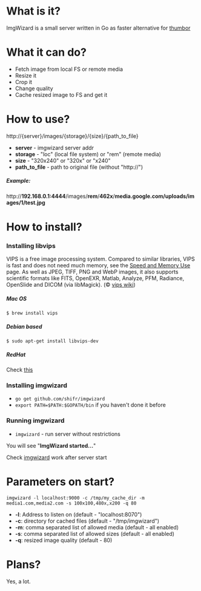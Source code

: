 # What is it?
ImgWizard is a small server written in Go as faster alternative for [thumbor][thumbor]

[thumbor]: https://github.com/thumbor/thumbor

# What it can do?

  - Fetch image from local FS or remote media
  - Resize it
  - Crop it
  - Change quality 
  - Cache resized image to FS and get it

# How to use?

http://{server}/images/{storage}/{size}/{path_to_file}

  - <b>server</b> - imgwizard server addr
  - <b>storage</b> - "loc" (local file system) or "rem" (remote media)
  - <b>size</b> - "320x240" or "320x" or "x240"
  - <b>path_to_file</b> - path to original file (without "http://")

##### Example: #####

http://<b>192.168.0.1:4444</b>/images/<b>rem</b>/<b>462x</b>/<b>media.google.com/uploads/images/1/test.jpg</b>

# How to install? #

### Installing libvips ###

VIPS is a free image processing system. Compared to similar libraries, VIPS is fast and does not need much memory, see the [Speed and Memory Use][speed] page. As well as JPEG, TIFF, PNG and WebP images, it also supports scientific formats like FITS, OpenEXR, Matlab, Analyze, PFM, Radiance, OpenSlide and DICOM (via libMagick). (&copy; [vips wiki][libvips])

##### Mac OS #####
```$ brew install vips```

##### Debian based #####
```$ sudo apt-get install libvips-dev```

##### RedHat #####
Check [this][centos]

### Installing imgwizard ###
  - ```go get github.com/shifr/imgwizard```
  - ```export PATH=$PATH:$GOPATH/bin``` if you haven't done it before
  
### Running imgwizard ###
  - ```imgwizard``` - run server without restrictions

You will see "<b>ImgWizard started...</b>" 

Check [imgwizard] work after server start 

[imgwizard]: http://localhost:8070/images/rem/320x240/thumbs.dreamstime.com/z/cartoon-wizard-man-23333089.jpg
[centos]: http://astonj.com/tech/how-to-install-vips-on-centos-libvips/
[libvips]: http://www.vips.ecs.soton.ac.uk/index.php?title=VIPS
[speed]: http://www.vips.ecs.soton.ac.uk/index.php?title=Speed_and_Memory_Use

# Parameters on start? #
```imgwizard -l localhost:9000 -c /tmp/my_cache_dir -m media1.com,media2.com -s 100x100,480x,x200 -q 80```

  - <b>-l</b>: Address to listen on (default - "localhost:8070")
  - <b>-c</b>: directory for cached files (default - "/tmp/imgwizard")
  - <b>-m</b>: comma separated list of allowed media (default - all enabled)
  - <b>-s</b>: comma separated list of allowed sizes (default - all enabled)
  - <b>-q</b>: resized image quality (default - 80)


# Plans? #
Yes, a lot.
